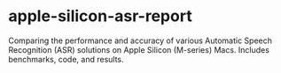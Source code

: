 # apple-silicon-asr-report
Comparing the performance and accuracy of various Automatic Speech Recognition (ASR) solutions on Apple Silicon (M-series) Macs. Includes benchmarks, code, and results.
